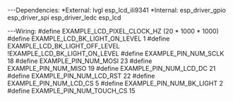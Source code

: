 ---Dependencies:
*External:
lvgl
esp_lcd_ili9341
*Internal:
esp_driver_gpio
esp_driver_spi
esp_driver_ledc
esp_lcd

---Wiring:
#define EXAMPLE_LCD_PIXEL_CLOCK_HZ     (20 * 1000 * 1000)
#define EXAMPLE_LCD_BK_LIGHT_ON_LEVEL  1
#define EXAMPLE_LCD_BK_LIGHT_OFF_LEVEL !EXAMPLE_LCD_BK_LIGHT_ON_LEVEL
#define EXAMPLE_PIN_NUM_SCLK           18
#define EXAMPLE_PIN_NUM_MOSI           23
#define EXAMPLE_PIN_NUM_MISO           19
#define EXAMPLE_PIN_NUM_LCD_DC         21
#define EXAMPLE_PIN_NUM_LCD_RST        22
#define EXAMPLE_PIN_NUM_LCD_CS         5
#define EXAMPLE_PIN_NUM_BK_LIGHT       2
#define EXAMPLE_PIN_NUM_TOUCH_CS       15
